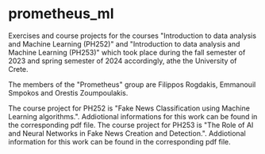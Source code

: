 # prometheus_ml
Exercises and course projects for the courses "Introduction to data analysis and Machine Learning (PH252)" and "Introduction to data analysis and Machine Learning (PH253)" which took place during the fall semester of 2023 and spring semester of 2024 accordingly, athe the University of Crete.

The members of the "Prometheus" group are Filippos Rogdakis, Emmanouil Smpokos and Orestis Zoumpoulakis.

The course project for PH252 is "Fake News Classification using Machine Learning algorithms.". Addiotional informations for this work can be found in the corresponding pdf file.
The course project for PH253 is "The Role of AI and Neural Networks in Fake News Creation and Detection.". Addiotional information for this work can be found in the corresponding pdf file.
